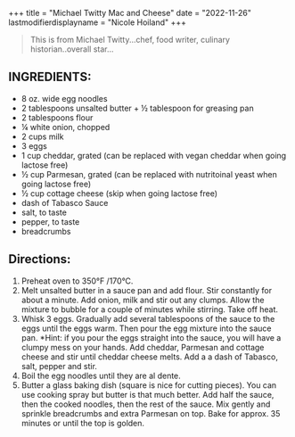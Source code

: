 +++
title = "Michael Twitty Mac and Cheese"
date = "2022-11-26"
lastmodifierdisplayname = "Nicole Hoiland"
+++

> This is from Michael Twitty...chef, food writer, culinary historian..overall star...

## INGREDIENTS:
* 8 oz. wide egg noodles
* 2 tablespoons unsalted butter + ½ tablespoon for greasing pan
* 2 tablespoons flour
* ¼ white onion, chopped
* 2 cups milk
* 3 eggs
* 1 cup cheddar, grated (can be replaced with vegan cheddar when going lactose free)
* ½ cup Parmesan, grated (can be replaced with nutritoinal yeast when going lactose free)
* ½ cup cottage cheese (skip when going lactose free)
* dash of Tabasco Sauce
* salt, to taste
* pepper, to taste
* breadcrumbs

## Directions:

1. Preheat oven to 350°F /170°C.
1. Melt unsalted butter in a sauce pan and add flour. Stir constantly for about a minute. Add onion, milk and stir out any clumps. Allow the mixture to bubble for a couple of minutes while stirring. Take off heat.
1. Whisk 3 eggs. Gradually add several tablespoons of the sauce to the eggs until the eggs warm. Then pour the egg mixture into the sauce pan. *Hint: if you pour the eggs straight into the sauce, you will have a clumpy mess on your hands. Add cheddar, Parmesan and cottage cheese and stir until cheddar cheese melts. Add a a dash of Tabasco, salt, pepper and stir.
1. Boil the egg noodles until they are al dente.
1. Butter a glass baking dish (square is nice for cutting pieces). You can use cooking spray but butter is that much better. Add half the sauce, then the cooked noodles, then the rest of the sauce. Mix gently and sprinkle breadcrumbs and extra Parmesan on top. Bake for approx. 35 minutes or until the top is golden.
